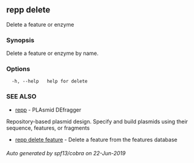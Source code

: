 ## repp delete

Delete a feature or enzyme

### Synopsis

Delete a feature or enzyme by name.

### Options

```
  -h, --help   help for delete
```

### SEE ALSO

* [repp](repp.md)	 - PLAsmid DEfragger
	
Repository-based plasmid design. Specify and build plasmids using
their sequence, features, or fragments
* [repp delete feature](repp_delete_feature.md)	 - Delete a feature from the features database

###### Auto generated by spf13/cobra on 22-Jun-2019
